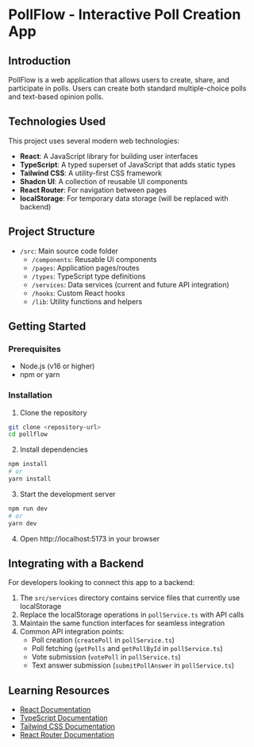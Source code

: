 
# PollFlow - Interactive Poll Creation App

## Introduction
PollFlow is a web application that allows users to create, share, and participate in polls. Users can create both standard multiple-choice polls and text-based opinion polls.

## Technologies Used
This project uses several modern web technologies:
- **React**: A JavaScript library for building user interfaces
- **TypeScript**: A typed superset of JavaScript that adds static types
- **Tailwind CSS**: A utility-first CSS framework
- **Shadcn UI**: A collection of reusable UI components
- **React Router**: For navigation between pages
- **localStorage**: For temporary data storage (will be replaced with backend)

## Project Structure
- `/src`: Main source code folder
  - `/components`: Reusable UI components
  - `/pages`: Application pages/routes
  - `/types`: TypeScript type definitions
  - `/services`: Data services (current and future API integration)
  - `/hooks`: Custom React hooks
  - `/lib`: Utility functions and helpers

## Getting Started

### Prerequisites
- Node.js (v16 or higher)
- npm or yarn

### Installation
1. Clone the repository
```bash
git clone <repository-url>
cd pollflow
```

2. Install dependencies
```bash
npm install
# or
yarn install
```

3. Start the development server
```bash
npm run dev
# or
yarn dev
```

4. Open http://localhost:5173 in your browser

## Integrating with a Backend
For developers looking to connect this app to a backend:

1. The `src/services` directory contains service files that currently use localStorage
2. Replace the localStorage operations in `pollService.ts` with API calls
3. Maintain the same function interfaces for seamless integration
4. Common API integration points:
   - Poll creation (`createPoll` in `pollService.ts`)
   - Poll fetching (`getPolls` and `getPollById` in `pollService.ts`)
   - Vote submission (`votePoll` in `pollService.ts`)
   - Text answer submission (`submitPollAnswer` in `pollService.ts`)

## Learning Resources
- [React Documentation](https://react.dev/)
- [TypeScript Documentation](https://www.typescriptlang.org/docs/)
- [Tailwind CSS Documentation](https://tailwindcss.com/docs)
- [React Router Documentation](https://reactrouter.com/en/main)
